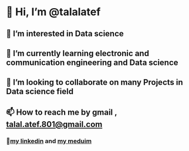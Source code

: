 # 👋 Hi, I’m @talalatef
## 👀 I’m interested in Data science 
## 🌱 I’m currently learning electronic and communication engineering and Data science
## 💞️ I’m looking to collaborate on many Projects in Data science field
## 📫 How to reach me by gmail , talal.atef.801@gmail.com
### 🔗[my linkedin](https://www.linkedin.com/in/talal-atef-997580204/) and [my meduim](https://medium.com/@talal.atef.801)

<!---
talalatef/talalatef is a ✨ special ✨ repository because its `README.md` (this file) appears on your GitHub profile.
You can click the Preview link to take a look at your changes.
--->
